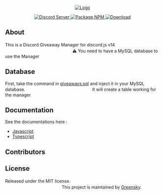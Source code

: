 <p align="center">
  <a href="X">
    <img src="https://i.imgur.com/2pKN1Qt.png" alt="Logo">
  </a>

<p align="center">
  <a href="https://discord.gg/NjsmxpnyXg">
    <img src="https://discordapp.com/api/guilds/974703720380133457/widget.png?style=shield" alt="Discord Server">
  </a>
 <a href="https://www.npmjs.com/package/discordjs-giveaways">
    <img src="https://img.shields.io/npm/v/discordjs-giveaways" alt="Package NPM">
  </a>
 <a href="https://github.com/Greensky-gs/GiveawayManager/releases">
    <img src="https://img.shields.io/github/downloads/Greensky-gs/GiveawayManager/total" alt="Download">
</a>

## About

This is a Discord Giveaway Manager for discord.js v14ㅤㅤㅤㅤㅤㅤㅤㅤㅤㅤㅤㅤㅤㅤㅤㅤㅤㅤㅤㅤㅤㅤㅤㅤㅤㅤㅤㅤ:warning: You need to have a MySQL database to use the Manager
  
## Database

First, take the command in [giveaways.sql](./giveaways.sql) and inject it in your MySQL database.ㅤㅤㅤㅤㅤㅤㅤㅤㅤㅤㅤㅤㅤㅤㅤㅤㅤIt will create a table working for the manager

## Documentation

See the documentations here :

* [Javascript](./docJS.md)
* [Typescript](./docTS.md)

## Contributors

<!-- ALL-CONTRIBUTORS-LIST:START - Do not remove or modify this section -->
<!-- prettier-ignore-start -->
<!-- markdownlint-disable -->

<!-- markdownlint-restore -->
<!-- prettier-ignore-end -->

<!-- ALL-CONTRIBUTORS-LIST:END -->

## License

Released under the MIT license.ㅤㅤㅤㅤㅤㅤㅤㅤㅤㅤㅤㅤㅤㅤㅤㅤㅤㅤㅤㅤㅤㅤㅤㅤㅤㅤㅤㅤㅤㅤㅤㅤㅤㅤㅤㅤ  This project is maintained by [Greensky](https://github.com/Greensky-gs).
